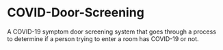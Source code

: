 # COVID-Door-Screening
A COVID-19 symptom door screening system that goes through a process to determine if a person trying to enter a room has COVID-19 or not.
